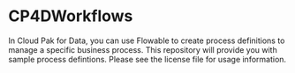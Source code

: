 # CP4DWorkflows

In Cloud Pak for Data, you can use Flowable to create process definitions to manage a specific business process. 
This repository will provide you with sample process defintions.
Please see the license file for usage information.
